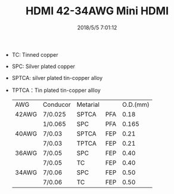 ﻿---
layout: post 
title: HDMI 42-34AWG Mini HDMI 
categories: wire-cable
overview: 
series: FN10
part_number: 10-0000-1
thumb_img: 
image: static/4-20210603.jpg
date: 2018/5/5 7:01:12
permalink: /wire-cable/hdmi-42-34awg-mini-core.html
---



* TC: Tinned copper<br />
* SPC: Silver plated copper<br />
* SPTCA: silver plated tin-copper alloy<br />
* TPTCA：Tin plated tin-copper allloy


	<table class="table table-bordered table-hover">
		<tbody>
			<tr>
				<td>
					AWG
				</td>
				<td>
					Conducor
				</td>
				<td>
					Metarial
				</td>
				<td>
					<br />
				</td>
				<td>
					O.D.(mm)
				</td>
			</tr>
			<tr>
				<td>
					42AWG
				</td>
				<td>
					7/0.025
				</td>
				<td>
					SPTCA
				</td>
				<td>
					PFA
				</td>
				<td>
					0.18
				</td>
			</tr>
			<tr>
				<td>
				</td>
				<td>
					1/0.065
				</td>
				<td>
					SPC
				</td>
				<td>
					PFA
				</td>
				<td>
					0.165
				</td>
			</tr>
			<tr>
				<td>
					40AWG
				</td>
				<td>
					7/0.03
				</td>
				<td>
					SPTCA
				</td>
				<td>
					FEP
				</td>
				<td>
					0.21
				</td>
			</tr>
			<tr>
				<td>
				</td>
				<td>
					7/0.03
				</td>
				<td>
					TPTCA
				</td>
				<td>
					FEP
				</td>
				<td>
					0.21
				</td>
			</tr>
			<tr>
				<td>
					36AWG
				</td>
				<td>
					7/0.05
				</td>
				<td>
					SPC
				</td>
				<td>
					FEP
				</td>
				<td>
					0.40
				</td>
			</tr>
			<tr>
				<td>
				</td>
				<td>
					7/0.05
				</td>
				<td>
					TC
				</td>
				<td>
					FEP
				</td>
				<td>
					0.40
				</td>
			</tr>
			<tr>
				<td>
					34AWG
				</td>
				<td>
					7/0.06
				</td>
				<td>
					SPC
				</td>
				<td>
					FEP
				</td>
				<td>
					0.50
				</td>
			</tr>
			<tr>
				<td>
				</td>
				<td>
					7/0.06
				</td>
				<td>
					TC
				</td>
				<td>
					FEP
				</td>
				<td>
					0.50
				</td>
			</tr>
		</tbody>
	</table>
</div>